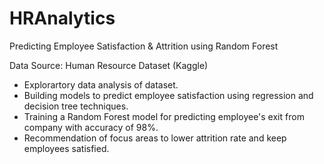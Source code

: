 # HRAnalytics
Predicting Employee Satisfaction &amp; Attrition using Random Forest 

Data Source: Human Resource Dataset (Kaggle)

- Explorartory data analysis of dataset.
-	Building models to predict employee satisfaction using regression and decision tree techniques.
-	Training a Random Forest model for predicting employee's exit from company with accuracy of 98%.
-	Recommendation of focus areas to lower attrition rate and keep employees satisfied.
